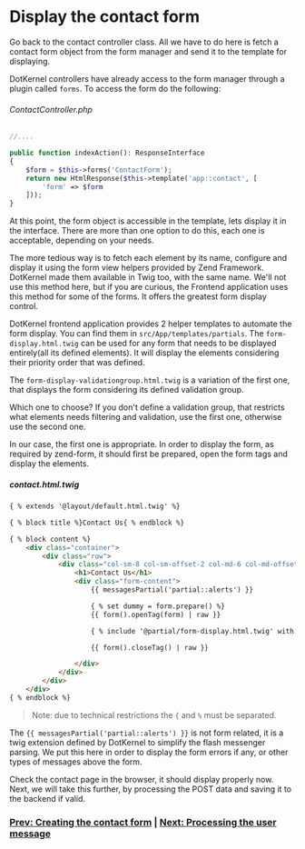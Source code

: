 # Display the contact form

Go back to the contact controller class. All we have to do here is fetch a contact form object from the form manager and send it to the template for displaying.

DotKernel controllers have already access to the form manager through a plugin called `forms`. To access the form do the following:

###### ContactController.php
```php
//....

public function indexAction(): ResponseInterface
{
    $form = $this->forms('ContactForm');
    return new HtmlResponse($this->template('app::contact', [
        'form' => $form
    ]));
}
```
At this point, the form object is accessible in the template, lets display it in the interface. There are more than one option to do this, each one is acceptable, depending on your needs.

The more tedious way is to fetch each element by its name, configure and display it using the form view helpers provided by Zend Framework. DotKernel made them available in Twig too, with the same name. We'll not use this method here, but if you are curious, the Frontend application uses this method for some of the forms. It offers the greatest form display control.

DotKernel frontend application provides 2 helper templates to automate the form display. You can find them in `src/App/templates/partials`. The `form-display.html.twig` can be used for any form that needs to be displayed entirely(all its defined elements). It will display the elements considering their priority order that was defined.

The `form-display-validationgroup.html.twig` is a variation of the first one, that displays the form considering its defined validation group.

Which one to choose? If you don't define a validation group, that restricts what elements needs filtering and validation, use the first one, otherwise use the second one.

In our case, the first one is appropriate. In order to display the form, as required by zend-form, it should first be prepared, open the form tags and display the elements.

##### contact.html.twig
```html
{ % extends '@layout/default.html.twig' %}

{ % block title %}Contact Us{ % endblock %}

{ % block content %}
    <div class="container">
        <div class="row">
            <div class="col-sm-8 col-sm-offset-2 col-md-6 col-md-offset-3 col-lg-6 col-lg-offset-3 no-padding forms">
                <h1>Contact Us</h1>
                <div class="form-content">
                    {{ messagesPartial('partial::alerts') }}

                    { % set dummy = form.prepare() %}
                    {{ form().openTag(form) | raw }}

                    { % include '@partial/form-display.html.twig' with {'form': form, 'showLabels': true} %}

                    {{ form().closeTag() | raw }}

                </div>
            </div>
        </div>
    </div>
{ % endblock %}
```

> Note: due to technical restrictions the `{` and `%` must be separated.

The `{{ messagesPartial('partial::alerts') }}` is not form related, it is a twig extension defined by DotKernel to simplify the flash messenger parsing. We put this here in order to display the form errors if any, or other types of messages above the form.

Check the contact page in the browser, it should display properly now.
Next, we will take this further, by processing the POST data and saving it to the backend if valid.

### [Prev: Creating the contact form](creating-a-contact-us-page/05-creating-the-contact-form.md) | [Next: Processing the user message](creating-a-contact-us-page/07-processing-the-user-message.md)
